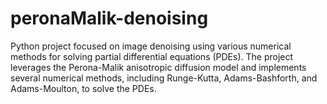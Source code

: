 # peronaMalik-denoising
 Python project focused on image denoising using various numerical methods for solving partial differential equations (PDEs). The project leverages the Perona-Malik anisotropic diffusion model and implements several numerical methods, including Runge-Kutta, Adams-Bashforth, and Adams-Moulton, to solve the PDEs.
